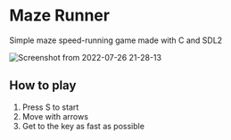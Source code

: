 # Maze Runner
Simple maze speed-running game made with C and SDL2

![Screenshot from 2022-07-26 21-28-13](https://user-images.githubusercontent.com/20556684/181126880-dad1c671-e177-4fed-b1b1-df29e03e039b.png)

## How to play

1. Press S to start
2. Move with arrows
3. Get to the key as fast as possible
